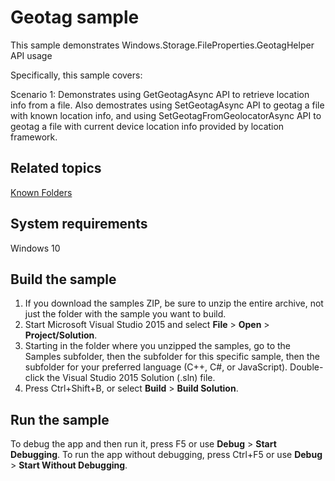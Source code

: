 ﻿<!---
  category: MapsAndLocation 
  samplefwlink: http://go.microsoft.com/fwlink/p/?LinkId=620547&clcid=0x409
--->

# Geotag sample

This sample demonstrates Windows.Storage.FileProperties.GeotagHelper API usage

Specifically, this sample covers:

Scenario 1: Demonstrates using GetGeotagAsync API to retrieve location info from a file.
            Also demostrates using SetGeotagAsync API to geotag a file with known location
            info, and using SetGeotagFromGeolocatorAsync API to geotag a file with current
            device location info provided by location framework.

Related topics
--------------
[Known Folders](https://msdn.microsoft.com/library/windows/apps/windows.storage.knownfolders.aspx)


System requirements
-------------------

Windows 10


Build the sample
----------------

1. If you download the samples ZIP, be sure to unzip the entire archive, not just the folder with the sample you want to build. 
2. Start Microsoft Visual Studio 2015 and select **File** \> **Open** \> **Project/Solution**.
3. Starting in the folder where you unzipped the samples, go to the Samples subfolder, then the subfolder for this specific sample, then the subfolder for your preferred language (C++, C#, or JavaScript). Double-click the Visual Studio 2015 Solution (.sln) file.
4. Press Ctrl+Shift+B, or select **Build** \> **Build Solution**.

Run the sample
--------------

To debug the app and then run it, press F5 or use **Debug** \> **Start Debugging**. To run the app without debugging, press Ctrl+F5 or use **Debug** \> **Start Without Debugging**.


